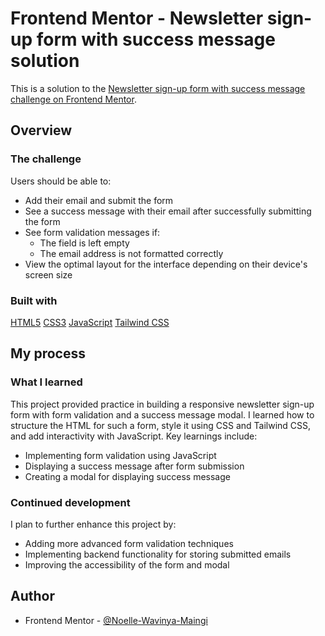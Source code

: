 # Frontend Mentor - Newsletter sign-up form with success message solution

This is a solution to the [Newsletter sign-up form with success message challenge on Frontend Mentor](https://www.frontendmentor.io/challenges/newsletter-signup-form-with-success-message-3FC1AZbNrv). 

## Overview

### The challenge

Users should be able to:

- Add their email and submit the form
- See a success message with their email after successfully submitting the form
- See form validation messages if:
  - The field is left empty
  - The email address is not formatted correctly
- View the optimal layout for the interface depending on their device's screen size

### Built with

[HTML5](https://img.shields.io/badge/Built_with-HTML5-E34F26?style=for-the-badge&logo=html5&logoColor=white)
[CSS3](https://img.shields.io/badge/Built_with-CSS3-1572B6?style=for-the-badge&logo=css3&logoColor=white)
[JavaScript](https://img.shields.io/badge/Built_with-JavaScript-F7DF1E?style=for-the-badge&logo=javascript&logoColor=black)
[Tailwind CSS](https://img.shields.io/badge/Built_with-Tailwind_CSS-38B2AC?style=for-the-badge&logo=tailwind-css&logoColor=white)

## My process

### What I learned

This project provided practice in building a responsive newsletter sign-up form with form validation and a success message modal. I learned how to structure the HTML for such a form, style it using CSS and Tailwind CSS, and add interactivity with JavaScript. Key learnings include:

- Implementing form validation using JavaScript
- Displaying a success message after form submission
- Creating a modal for displaying success message

### Continued development

I plan to further enhance this project by:

- Adding more advanced form validation techniques
- Implementing backend functionality for storing submitted emails
- Improving the accessibility of the form and modal

## Author

- Frontend Mentor - [@Noelle-Wavinya-Maingi](https://www.frontendmentor.io/profile/Noelle-Wavinya-Maingi)

